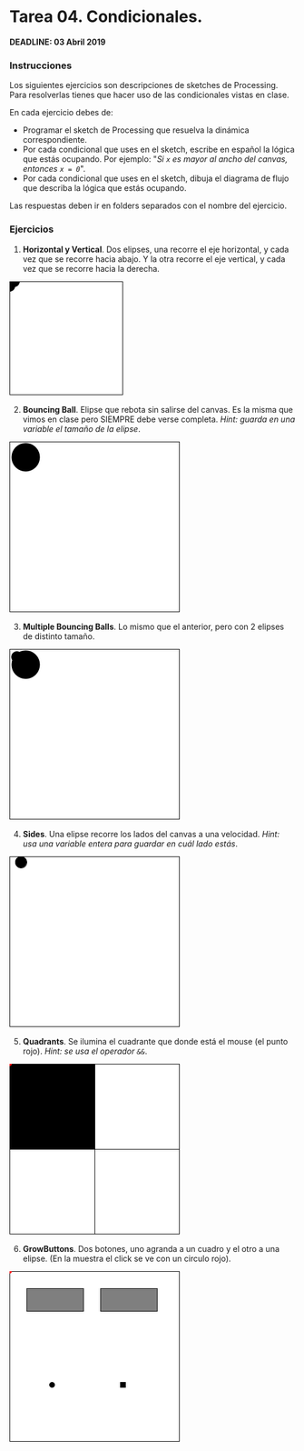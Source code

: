 # Tarea 04. Condicionales.

**DEADLINE: 03 Abril 2019**

### Instrucciones

Los siguientes ejercicios son descripciones de sketches de Processing. Para resolverlas tienes que hacer uso de las condicionales vistas en clase.

En cada ejercicio debes de:
  * Programar el sketch de Processing que resuelva la dinámica correspondiente.
  * Por cada condicional que uses en el sketch, escribe en español la lógica que estás ocupando.
  Por ejemplo: "_Si `x` es mayor al ancho del canvas, entonces `x = 0`_".
  * Por cada condicional que uses en el sketch, dibuja el diagrama de flujo que describa la lógica que estás ocupando.

Las respuestas deben ir en folders separados con el nombre del ejercicio.

### Ejercicios
1. **Horizontal y Vertical**. Dos elipses, una recorre el eje horizontal, y cada vez que se recorre hacia abajo. Y la otra recorre el eje vertical, y cada vez que se recorre hacia la derecha.

![vertical](verticalhorizontal.gif)

2. **Bouncing Ball**. Elipse que rebota sin salirse del canvas. Es la misma que vimos en clase pero SIEMPRE debe verse completa. _Hint: guarda en una variable el tamaño de la elipse_.

![bouncing](bouncing.gif)

3. **Multiple Bouncing Balls**. Lo mismo que el anterior, pero con 2 elipses de distinto tamaño.

![bouncing](multiplebouncing.gif)

4. **Sides**. Una elipse recorre los lados del canvas a una velocidad. _Hint: usa una variable entera para guardar en cuál lado estás_.

![sides](sides.gif)

5. **Quadrants**. Se ilumina el cuadrante que donde está el mouse (el punto rojo). _Hint: se usa el operador `&&`_.

![quadrants](quadrants.gif)

6. **GrowButtons**. Dos botones, uno agranda a un cuadro y el otro a una elipse. (En la muestra el click se ve con un circulo rojo).

![twobuttons](buttons.gif)
